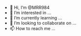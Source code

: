 - 👋 Hi, I’m @MRR984
- 👀 I’m interested in ...
- 🌱 I’m currently learning ...
- 💞️ I’m looking to collaborate on ...
- 📫 How to reach me ...

<!---
MRR984/MRR984 is a ✨ special ✨ repository because its `README.md` (this file) appears on your GitHub profile.
You can click the Preview link to take a look at your changes.
--->
